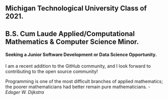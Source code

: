 ## Michigan Technological University Class of 2021.
## B.S. Cum Laude Applied/Computational Mathematics & Computer Science Minor.
#### Seeking a Junior Software Development or Data Science Opportunity.


I am a recent addition to the GitHub community, and I look forward to contributing to the open source community!

Programming is one of the most difficult branches of applied mathematics; the poorer mathematicians had better remain pure mathematicians. - *Edsger W. Dijkstra*
